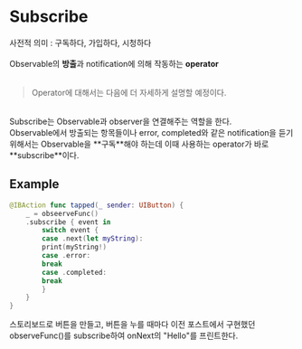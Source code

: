 # Subscribe

사전적 의미 : 구독하다, 가입하다, 시청하다<br/>
<br/>
Observable의 **방출**과 notification에 의해 작동하는 **operator**<br/>
<br/>
> Operator에 대해서는 다음에 더 자세하게 설명할 예정이다.<br/>
<br/>
Subscribe는 Observable과 observer을 연결해주는 역할을 한다.<br/>
Observable에서 방출되는 항목들이나 error, completed와 같은 notification을 듣기 위해서는 Observable을 **구독**해야 하는데 이때 사용하는 operator가 바로 **subscribe**이다.<br/>

## Example

```swift
@IBAction func tapped(_ sender: UIButton) {
    _ = obseerveFunc()
	.subscribe { event in
	    switch event {
	    case .next(let myString):
		print(myString!)
	    case .error:
		break
	    case .completed:
		break
	    }
	}
}
```

스토리보드로 버튼을 만들고, 버튼을 누를 때마다 이전 포스트에서 구현했던 observeFunc()를 subscribe하여 onNext의 "Hello"를 프린트한다.
